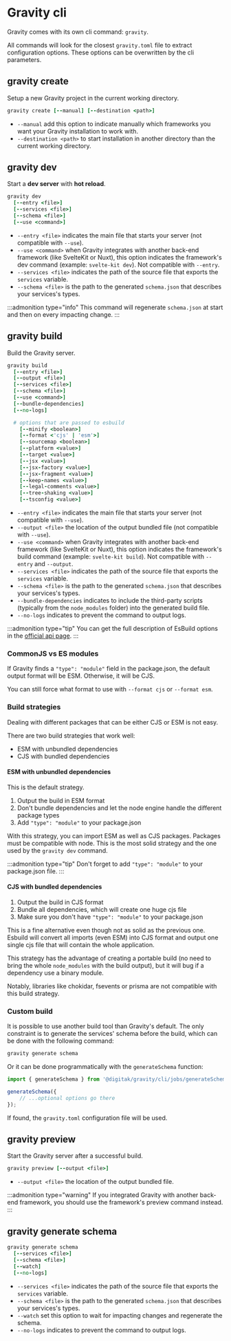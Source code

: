 # Gravity cli

Gravity comes with its own cli command: `gravity`.

All commands will look for the closest `gravity.toml` file to extract configuration options. These options can be overwritten by the cli parameters.

## gravity create

Setup a new Gravity project in the current working directory.

```coffee
gravity create [--manual] [--destination <path>]
```

- `--manual` add this option to indicate manually which frameworks you want your Gravity installation to work with.
- `--destination <path>` to start installation in another directory than the current working directory.

## gravity dev

Start a **dev server** with **hot reload**.

```coffee
gravity dev
  [--entry <file>]
  [--services <file>]
  [--schema <file>]
  [--use <command>]
```

- `--entry <file>` indicates the main file that starts your server (not compatible with `--use`).
- `--use <command>` when Gravity integrates with another back-end framework (like SvelteKit or Nuxt), this option indicates the framework's dev command (example: `svelte-kit dev`). Not compatible with `--entry`.
- `--services <file>` indicates the path of the source file that exports the `services` variable.
- `--schema <file>` is the path to the generated `schema.json` that describes your services's types.

:::admonition type="info"
This command will regenerate `schema.json` at start and then on every impacting change.
:::

## gravity build

Build the Gravity server.

```coffee
gravity build
  [--entry <file>]
  [--output <file>]
  [--services <file>]
  [--schema <file>]
  [--use <command>]
  [--bundle-dependencies]
  [--no-logs]

  # options that are passed to esbuild
	[--minify <boolean>]
	[--format <'cjs' | 'esm'>]
	[--sourcemap <boolean>]
	[--platform <value>]
	[--target <value>]
	[--jsx <value>]
	[--jsx-factory <value>]
	[--jsx-fragment <value>]
	[--keep-names <value>]
	[--legal-comments <value>]
	[--tree-shaking <value>]
	[--tsconfig <value>]
```

- `--entry <file>` indicates the main file that starts your server (not compatible with `--use`).
- `--output <file>` the location of the output bundled file (not compatible with `--use`).
- `--use <command>` when Gravity integrates with another back-end framework (like SvelteKit or Nuxt), this option indicates the framework's build command (example: `svelte-kit build`). Not compatible with `--entry` and `--output`.
- `--services <file>` indicates the path of the source file that exports the `services` variable.
- `--schema <file>` is the path to the generated `schema.json` that describes your services's types.
- `--bundle-dependencies` indicates to include the third-party scripts (typically from the `node_modules` folder) into the generated build file.
- `--no-logs` indicates to prevent the command to output logs.

:::admonition type="tip"
You can get the full description of EsBuild options in the [official api page](https://esbuild.github.io/api/).
:::

### CommonJS vs ES modules

If Gravity finds a `"type": "module"` field in the package.json, the default output format will be ESM. Otherwise, it will be CJS.

You can still force what format to use with `--format cjs` or `--format esm`.

### Build strategies

Dealing with different packages that can be either CJS or ESM is not easy.

There are two build strategies that work well:

- ESM with unbundled dependencies
- CJS with bundled dependencies

#### ESM with unbundled dependencies

This is the default strategy.

1. Output the build in ESM format
2. Don't bundle dependencies and let the node engine handle the different package types
3. Add `"type": "module"` to your package.json

With this strategy, you can import ESM as well as CJS packages. Packages must be compatible with node. This is the most solid strategy and the one used by the `gravity dev` command.

:::admonition type="tip"
Don't forget to add `"type": "module"` to your package.json file.
:::

#### CJS with bundled dependencies

1. Output the build in CJS format
2. Bundle all dependencies, which will create one huge cjs file
3. Make sure you don't have `"type": "module"` to your package.json

This is a fine alternative even though not as solid as the previous one. Esbuild will convert all imports (even ESM) into CJS format and output one single cjs file that will contain the whole application.

This strategy has the advantage of creating a portable build (no need to bring the whole `node_modules` with the build output), but it will bug if a dependency use a binary module.

Notably, libraries like chokidar, fsevents or prisma are not compatible with this build strategy.

### Custom build

It is possible to use another build tool than Gravity's default. The only constraint is to generate the services' schema before the build, which can be done with the following command:

```bash
gravity generate schema
```

Or it can be done programmatically with the `generateSchema` function:

```ts
import { generateSchema } from '@digitak/gravity/cli/jobs/generateSchema';

generateSchema({
	// ...optional options go there
});
```

If found, the `gravity.toml` configuration file will be used.

## gravity preview

Start the Gravity server after a successful build.

```coffee
gravity preview [--output <file>]
```

- `--output <file>` the location of the output bundled file.

:::admonition type="warning"
If you integrated Gravity with another back-end framework, you should use the framework's preview command instead.
:::

## gravity generate schema

```coffee
gravity generate schema
  [--services <file>]
  [--schema <file>]
  [--watch]
  [--no-logs]
```

- `--services <file>` indicates the path of the source file that exports the `services` variable.
- `--schema <file>` is the path to the generated `schema.json` that describes your services's types.
- `--watch` set this option to wait for impacting changes and regenerate the schema.
- `--no-logs` indicates to prevent the command to output logs.
